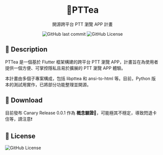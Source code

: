 <h1 align="center">🧋PTTea</h1>

<div align="center">

開源跨平台 PTT 瀏覽 APP 計畫


![GitHub last commit](https://img.shields.io/github/last-commit/bubble-tea-project/PTTea)
![GitHub License](https://img.shields.io/github/license/bubble-tea-project/PTTea)


</div>

## 📖 Description
PTTea 是一個基於 Flutter 框架構建的跨平台 PTT 瀏覽 APP，計畫旨在為使用者提供一個方便、可掌控隱私且易於擴展的 PTT 瀏覽 APP 體驗。

本計畫由多個子專案構成，包括 libpttea 和 ansi-to-html 等。目前，Python 版本的測試用實作，已將部分功能整理並開源。

## 💾 Download
目前發布 Canary Release 0.0.1 作為 **概念驗證🔨**，可能極其不穩定，導致閃退卡住等，請注意❗

## 📜 License
![GitHub License](https://img.shields.io/github/license/bubble-tea-project/PTTea)